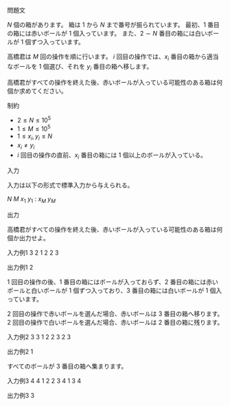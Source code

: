 問題文

$N$ 個の箱があります。 箱は $1$ から $N$ まで番号が振られています。 最初、$1$ 番目の箱には赤いボールが $1$ 個入っています。 また、$2 \sim N$ 番目の箱には白いボールが $1$ 個ずつ入っています。

高橋君は $M$ 回の操作を順に行います。 $i$ 回目の操作では、$x_i$ 番目の箱から適当なボールを $1$ 個選び、それを $y_i$ 番目の箱へ移します。

高橋君がすべての操作を終えた後、赤いボールが入っている可能性のある箱は何個か求めてください。

制約

- $2 \leq N \leq 10^5$
- $1 \leq M \leq 10^5$
- $1 \leq x_i,y_i \leq N$
- $x_i \neq y_i$
- $i$ 回目の操作の直前、$x_i$ 番目の箱には $1$ 個以上のボールが入っている。

入力

入力は以下の形式で標準入力から与えられる。

$N$ $M$
$x_1$ $y_1$
$:$
$x_M$ $y_M$

出力

高橋君がすべての操作を終えた後、赤いボールが入っている可能性のある箱は何個か出力せよ。

入力例1
3 2
1 2
2 3

出力例1
2

$1$ 回目の操作の後、$1$ 番目の箱にはボールが入っておらず、$2$ 番目の箱には赤いボールと白いボールが $1$ 個ずつ入っており、$3$ 番目の箱には白いボールが $1$ 個入っています。

$2$ 回目の操作で赤いボールを選んだ場合、赤いボールは $3$ 番目の箱へ移ります。 $2$ 回目の操作で白いボールを選んだ場合、赤いボールは $2$ 番目の箱に残ります。

入力例2
3 3
1 2
2 3
2 3

出力例2
1

すべてのボールが $3$ 番目の箱へ集まります。

入力例3
4 4
1 2
2 3
4 1
3 4

出力例3
3
